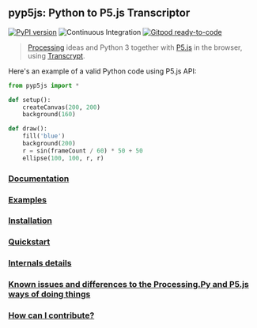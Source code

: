 ## pyp5js: Python to P5.js Transcriptor

[![PyPI version](https://badge.fury.io/py/pyp5js.svg)](https://badge.fury.io/py/pyp5js)
![Continuous Integration](https://github.com/berinhard/pyp5js/workflows/Continuous%20Integration/badge.svg?branch=develop&event=push)
[![Gitpod ready-to-code](https://img.shields.io/badge/Gitpod-ready--to--code-blue?logo=gitpod)](https://gitpod.io/#https://github.com/berinhard/pyp5js/tree/main)

> [Processing](https://processing.org) ideas and Python 3 together with [P5.js](https://p5js.org) in the browser, using [Transcrypt](https://transcrypt.org/).

Here's an example of a valid Python code using P5.js API:

```python
from pyp5js import *

def setup():
    createCanvas(200, 200)
    background(160)

def draw():
    fill('blue')
    background(200)
    r = sin(frameCount / 60) * 50 + 50
    ellipse(100, 100, r, r)
```

### [Documentation](https://berinhard.github.io/pyp5js)

### [Examples](https://berinhard.github.io/pyp5js/examples/)

### [Installation](https://berinhard.github.io/pyp5js#installation)

### [Quickstart](https://berinhard.github.io/pyp5js#quickstart)

### [Internals details](https://berinhard.github.io/pyp5js#internals-details)

### [Known issues and differences to the Processing.Py and P5.js ways of doing things](https://berinhard.github.io/pyp5js#known-issues-and-differences-to-the-processingpy-and-p5js-ways-of-doing-things)

### [How can I contribute?](https://berinhard.github.io/pyp5js#how-can-i-contribute)
